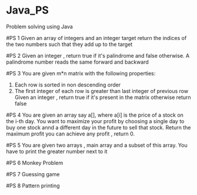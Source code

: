 # Java_PS
Problem solving using Java

#PS 1
Given an array of integers and an integer target return the indices of the two numbers such that they add up to the target

#PS 2
Given an integer , return true if it's palindrome and false otherwise. A palindrome number reads the same forward and backward

#PS 3
You are given m*n matrix with the following properties:
1. Each row is sorted in non descending order
2. The first integer of each row is greater than last integer of previous row
Given an integer , return true if it's present in the matrix otherwise return false

#PS 4
You are given an array say a[], where a[i] is the price of a stock on the i-th day. You want to maximize your profit by choosing a single day to buy one stock annd a different day in the future to sell that stock. Return the maximum profit you can achieve any profit , return 0.

#PS 5
You are given two arrays , main array and a subset of this array. You have to print the greater number next to it

#PS 6
Monkey Problem

#PS 7
Guessing game

#PS 8
Pattern printing
